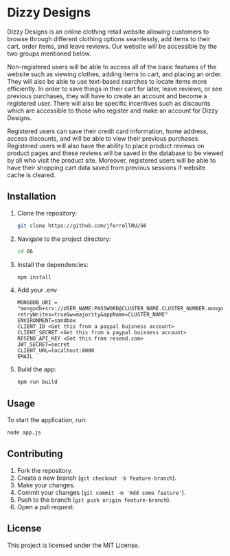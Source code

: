 # Dizzy Designs

Dizzy Designs is an online clothing retail website allowing customers to browse through different clothing options seamlessly, add items to their cart, order items, and leave reviews. Our website will be accessible by the two groups mentioned below.

Non-registered users will be able to access all of the basic features of the website such as viewing clothes, adding items to cart, and placing an order. They will also be able to use text-based searches to locate items more efficiently. In order to save things in their cart for later, leave reviews, or see previous purchases, they will have to create an account and become a registered user. There will also be specific incentives such as discounts which are accessible to those who register and make an account for Dizzy Designs.

Registered users can save their credit card information, home address, access discounts, and will be able to view their previous purchases. Registered users will also have the ability to place product reviews on product pages and these reviews will be saved in the database to be viewed by all who visit the product site. Moreover, registered users will be able to have their shopping cart data saved from previous sessions if website cache is cleared.


## Installation

1. Clone the repository:
    ```sh
    git clone https://github.com/jferrellRU/G6
    ```
2. Navigate to the project directory:
    ```sh
    cd G6
    ```
3. Install the dependencies:
    ```sh
    npm install
    ```
5. Add your .env

    ```PORT= 8000
    MONGODB_URI = "mongodb+srv://USER_NAME:PASSWORD@CLUSTER_NAME.CLUSTER_NUMBER.mongodb.net/DB_NAME?retryWrites=true&w=majority&appName=CLUSTER_NAME"
    ENVIRONMENT=sandbox
    CLIENT_ID <Get this from a paypal buisness account>
    CLIENT_SECRET <Get this from a paypal buisness account>
    RESEND_API_KEY <Get this from resend.com>
    JWT_SECRET=secret
    CLIENT_URL=localhost:8000
    EMAIL
    ```

4. Build the app:
    ```sh
    npm run build
    ```


## Usage

To start the application, run:
```sh
node app.js
```

## Contributing

1. Fork the repository.
2. Create a new branch (`git checkout -b feature-branch`).
3. Make your changes.
4. Commit your changes (`git commit -m 'Add some feature'`).
5. Push to the branch (`git push origin feature-branch`).
6. Open a pull request.

## License

This project is licensed under the MIT License. 
